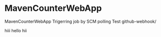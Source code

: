 # MavenCounterWebApp
MavenCounterWebApp
Trigerring job by SCM polling Test
github-webhook/

hiii
hello
hii
